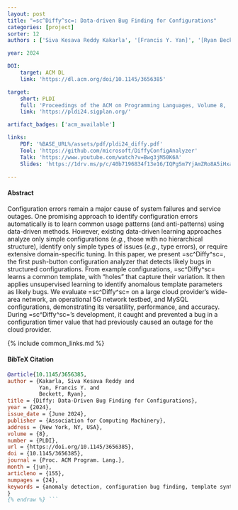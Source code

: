 ```yaml
---
layout: post
title: "=sc^Diffy^sc=: Data-driven Bug Finding for Configurations"
categories: [project]
sorter: 12
authors : ['Siva Kesava Reddy Kakarla', '[Francis Y. Yan]', '[Ryan Beckett]']

year: 2024

DOI:
    target: ACM DL
    link: 'https://dl.acm.org/doi/10.1145/3656385'

target:
    short: PLDI
    full: 'Proceedings of the ACM on Programming Languages, Volume 8,  Issue PLDI (Programming Language Design and Implementation), 2024'
    link: 'https://pldi24.sigplan.org/'

artifact_badges: ['acm_available']

links:
    PDF: '%BASE_URL%/assets/pdf/pldi24_diffy.pdf'
    Tool: 'https://github.com/microsoft/DiffyConfigAnalyzer'
    Talk: 'https://www.youtube.com/watch?v=Bwg3jM50K6A'
    Slides: 'https://1drv.ms/p/c/40b7196834f13e16/IQPgSm7YjAmZRo8A5iHxaNlFAQphx8C6tSevSBdgqu2fVC0'

---
```



#### Abstract

Configuration errors remain a major cause of system failures and service outages. One promising approach to identify configuration errors automatically is to learn common usage patterns (and anti-patterns) using data-driven methods. However, existing data-driven learning approaches analyze only simple configurations (_e.g._, those with no hierarchical structure), identify only simple types of issues (_e.g._, type errors), or require extensive domain-specific tuning. In this paper, we present =sc^Diffy^sc=, the first push-button configuration analyzer that detects likely bugs in structured configurations. From example configurations, =sc^Diffy^sc= learns a common template, with “holes” that capture their variation. It then applies unsupervised learning to identify anomalous template parameters as likely bugs. We evaluate =sc^Diffy^sc= on a large cloud provider’s wide-area network, an operational 5G network testbed, and MySQL configurations, demonstrating its versatility, performance, and accuracy. During =sc^Diffy^sc=’s development, it caught and prevented a bug in a configuration timer value that had previously caused an outage for the cloud provider.

{% include common_links.md %}


#### BibTeX Citation

```bibtex {% raw %}
@article{10.1145/3656385,
author = {Kakarla, Siva Kesava Reddy and
          Yan, Francis Y. and
          Beckett, Ryan},
title = {Diffy: Data-Driven Bug Finding for Configurations},
year = {2024},
issue_date = {June 2024},
publisher = {Association for Computing Machinery},
address = {New York, NY, USA},
volume = {8},
number = {PLDI},
url = {https://doi.org/10.1145/3656385},
doi = {10.1145/3656385},
journal = {Proc. ACM Program. Lang.},
month = {jun},
articleno = {155},
numpages = {24},
keywords = {anomaly detection, configuration bug finding, template synthesis}
}
{% endraw %} ```